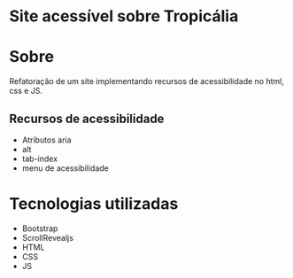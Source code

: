 # Site acessível sobre Tropicália
# Sobre
Refatoração de um site implementando recursos de acessibilidade no html, css e JS.

## Recursos de acessibilidade
- Atributos aria
- alt
- tab-index
- menu de acessibilidade
# Tecnologias utilizadas
- Bootstrap
- ScrollRevealjs
- HTML
- CSS
- JS